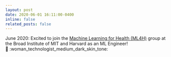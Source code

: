 ```yaml
---
layout: post
date: 2020-06-01 16:11:00-0400
inline: false
related_posts: false
---
```


June 2020: Excited to join the [Machine Learning for Health (ML4H)](https://www.broadinstitute.org/ml4h) group at the Broad Institute of MIT and Harvard as an ML Engineer! 	
:dna: :woman_technologist_medium_dark_skin_tone: